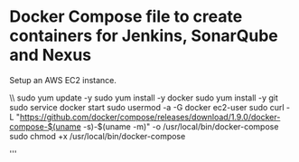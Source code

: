 # Docker Compose file to create containers for Jenkins, SonarQube and Nexus

Setup an AWS EC2 instance.

\\\\
sudo yum update -y
sudo yum install -y docker
sudo yum install -y git
sudo service docker start
sudo usermod -a -G docker ec2-user
sudo curl -L "https://github.com/docker/compose/releases/download/1.9.0/docker-compose-$(uname -s)-$(uname -m)" -o /usr/local/bin/docker-compose
sudo chmod +x /usr/local/bin/docker-compose

'''
